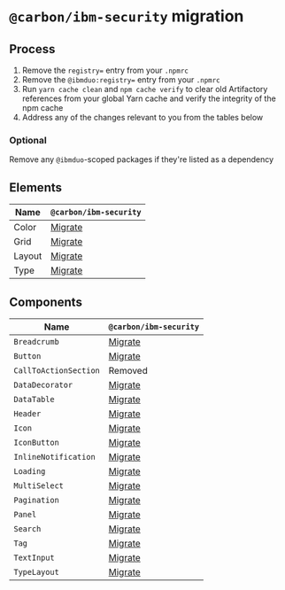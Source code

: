 # `@carbon/ibm-security` migration

## Process

1. Remove the `registry=` entry from your `.npmrc`
2. Remove the `@ibmduo:registry=` entry from your `.npmrc`
3. Run `yarn cache clean` and `npm cache verify` to clear old Artifactory references from your global Yarn cache and verify the integrity of the npm cache
4. Address any of the changes relevant to you from the tables below

### Optional

Remove any `@ibmduo`-scoped packages if they're listed as a dependency

## Elements

| Name   | `@carbon/ibm-security` |
| ------ | ---------------------- |
| Color  | [Migrate](color.md)    |
| Grid   | [Migrate](grid.md)     |
| Layout | [Migrate](layout.md)   |
| Type   | [Migrate](type.md)     |

## Components

| Name                  | `@carbon/ibm-security`                                                                 |
| --------------------- | -------------------------------------------------------------------------------------- |
| `Breadcrumb`          | [Migrate](../../../src/components/Breadcrumb/migration/carbon-for-ibm-security.md)     |
| `Button`              | [Migrate](../../../src/components/Button/migration/carbon-for-ibm-security.md)         |
| `CallToActionSection` | Removed                                                                                |
| `DataDecorator`       | [Migrate](../../../src/components/DataDecorator/migration/carbon-for-ibm-security.md)  |
| `DataTable`           | [Migrate](../../../src/components/DataTable/migration/carbon-for-ibm-security.md)      |
| `Header`              | [Migrate](../../../src/components/SecurityHeader/migration/carbon-for-ibm-security.md) |
| `Icon`                | [Migrate](../../../src/components/Icon/migration/carbon-for-ibm-security.md)           |
| `IconButton`          | [Migrate](../../../src/components/IconButton/migration/carbon-for-ibm-security.md)     |
| `InlineNotification`  | [Migrate](../../../src/components/Notification/migration/carbon-for-ibm-security.md)   |
| `Loading`             | [Migrate](../../../src/components/Loading/migration/carbon-for-ibm-security.md)        |
| `MultiSelect`         | [Migrate](../../../src/components/MultiSelect/migration/carbon-for-ibm-security.md)    |
| `Pagination`          | [Migrate](../../../src/components/Pagination/migration/carbon-for-ibm-security.md)     |
| `Panel`               | [Migrate](../../../src/components/Panel/migration/carbon-for-ibm-security.md)          |
| `Search`              | [Migrate](../../../src/components/Search/migration/carbon-for-ibm-security.md)         |
| `Tag`                 | [Migrate](../../../src/components/Tag/migration/carbon-for-ibm-security.md)            |
| `TextInput`           | [Migrate](../../../src/components/TextInput/migration/carbon-for-ibm-security.md)      |
| `TypeLayout`          | [Migrate](../../../src/components/TypeLayout/migration/carbon-for-ibm-security.md)     |
